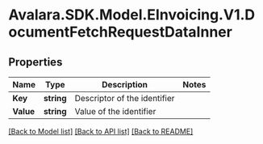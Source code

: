 # Avalara.SDK.Model.EInvoicing.V1.DocumentFetchRequestDataInner

## Properties

Name | Type | Description | Notes
------------ | ------------- | ------------- | -------------
**Key** | **string** | Descriptor of the identifier | 
**Value** | **string** | Value of the identifier | 

[[Back to Model list]](../../../README.md#documentation-for-models) [[Back to API list]](../../../README.md#documentation-for-api-endpoints) [[Back to README]](../../../README.md)

